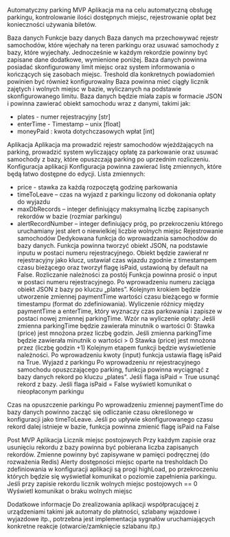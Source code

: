 Automatyczny parking
MVP
Aplikacja ma na celu automatyczną obsługę parkingu, kontrolowanie ilości dostępnych miejsc, rejestrowanie opłat bez konieczności używania biletów. 

Baza danych
Funkcje bazy danych
Baza danych ma przechowywać rejestr samochodów, które wjechały na teren parkingu oraz usuwać samochody z bazy, które wyjechały. Jednocześnie w każdym rekordzie powinny być zapisane dane dodatkowe, wymienione poniżej.
Baza danych powinna posiadać skonfigurowany limit miejsc oraz system informowania o kończących się zasobach miejsc. Treshold dla konkretnych powiadomień powinien być również konfigurowalny
Baza powinna mieć ciągły licznik zajętych i wolnych miejsc w bazie, wyliczanych na podstawie skonfigurowanego limitu.
Baza danych będzie miała zapis w formacie JSON i powinna zawierać obiekt samochodu wraz z danymi, takimi jak:
- plates - numer rejestracyjny [str]
- enterTime - Timestamp – unix [float]
- moneyPaid : kwota dotychczasowych wpłat [int]

Aplikacja
Aplikacja ma prowadzić rejestr samochodów wjeżdżających na parking, prowadzić system wyliczający opłatę za parkowanie oraz usuwać samochody z bazy, które opuszczają parking po uprzednim rozliczeniu.
Konfiguracja aplikacji
Konfiguracja powinna zawierać listę zmiennych, które będą łatwo dostępne do edycji. Lista zmiennych:
- price - stawka za każdą rozpoczętą godzinę parkowania
- timeToLeave – czas na wyjazd z parkingu liczony od dokonania opłaty do wyjazdu
- maxDbRecords – integer definiujący maksymalną liczbę zapisanych rekordów w bazie (rozmiar parkingu)
- alertRecordNumber – integer definiujący próg, po przekroczeniu którego uruchamiany jest alert o niewielkiej liczbie wolnych miejsc
Rejestrowanie samochodów
Dedykowana funkcja do wprowadzania samochodów do bazy danych. Funkcja powinna tworzyć obiekt JSON, na podstawie inputu w postaci numeru rejestracyjnego. Obiekt będzie zawierał nr rejestracyjny jako klucz, ustawiał czas wjazdu zgodnie z timestampem czasu bieżącego oraz tworzył flagę isPaid, ustawioną by default na False.
Rozliczanie należności za postój
Funkcja powinna prosić o input w postaci numeru rejestracyjnego. Po wprowadzeniu numeru zaciąga obiekt JSON z bazy po kluczu „plates”. Kolejnym krokiem będzie utworzenie zmiennej paymentTime wartości czasu bieżącego w formie timestampu (format do zdefiniowania). Wyliczenie różnicy między paymentTime a enterTime, który wyznaczy czas parkowania i zapisze w postaci nowej zmiennej parkingTime. 
Wzór na wyliczenie opłaty:
Jeśli zmienna parkingTime będzie zawierała minutnik o wartości 0:
	Stawka (price) jest mnożona przez liczbę godzin.
Jeśli zmienna parkingTime będzie zawierała minutnik o wartości > 0
	Stawka (price) jest mnożona przez (liczbę godzin +1)
Kolejnym etapem funkcji będzie wyświetlenie należności. Po wprowadzeniu kwoty (input) funkcja ustawia flagę isPaid na True.
Wyjazd z parkingu
Po wprowadzeniu nr rejestracyjnego samochodu opuszczającego parking, funkcja powinna wyciągnąć z bazy danych rekord po kluczu „plates”. 
Jeśli flaga isPaid = True 
	usunąć rekord z bazy.
Jeśli flaga isPaid = False
	wyświetl komunikat o nieopłaconym parkingu

Czas na opuszczenie parkingu
Po wprowadzeniu zmiennej paymentTime do bazy danych powinno zacząć się odliczanie czasu określonego w konfiguracji jako timeToLeave. Jeśli po upływie skonfigurowanego czasu rekord dalej istnieje w bazie, funkcja powinna zmienić flagę isPaid na False

Post MVP
Aplikacja
Licznik miejsc postojowych
Przy każdym zapisie oraz usunięciu rekordu z bazy powinna być pobierana liczba zapisanych rekordów. Zmienne powinny być zapisywane w pamięci podręcznej (do rozważenia Redis)
Alerty dostępności miejsc oparte na tresholdach 
Do zdefiniowania w konfiguracji aplikacji są progi highLoad, po przekroczeniu których  będzie się wyświetlał komunikat o poziomie zapełnienia parkingu. 
Jeśli przy zapisie rekordu licznik wolnych miejsc postojowych == 0
	Wyświetl komunikat o braku wolnych miejsc

Dodatkowe informacje
Do zrealizowania aplikacji współpracującej z urządzeniami takimi jak automaty do płatności, szlabany wjazdowe i wyjazdowe itp., potrzebna jest implementacja sygnałów uruchamiających konkretne reakcje (otwarcie/zamknięcie szlabanu itp.)
